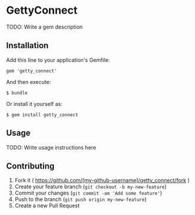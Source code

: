 # GettyConnect

TODO: Write a gem description

## Installation

Add this line to your application's Gemfile:

    gem 'getty_connect'

And then execute:

    $ bundle

Or install it yourself as:

    $ gem install getty_connect

## Usage

TODO: Write usage instructions here

## Contributing

1. Fork it ( https://github.com/[my-github-username]/getty_connect/fork )
2. Create your feature branch (`git checkout -b my-new-feature`)
3. Commit your changes (`git commit -am 'Add some feature'`)
4. Push to the branch (`git push origin my-new-feature`)
5. Create a new Pull Request
